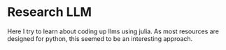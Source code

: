# Research LLM

Here I try to learn about coding up llms using julia.
As most resources are designed for python, this seemed to be an interesting approach.

